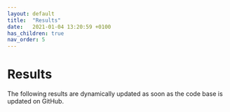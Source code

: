```yaml
---
layout: default
title:  "Results"
date:   2021-01-04 13:20:59 +0100
has_children: true
nav_order: 5
---
```


# Results

The following results are dynamically updated as soon as the code base is updated on GitHub.